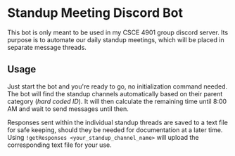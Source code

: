 # Standup Meeting Discord Bot
This bot is only meant to be used in my CSCE 4901 group discord server. 
Its purpose is to automate our daily standup meetings, which will be placed in separate message threads.

## Usage
Just start the bot and you're ready to go, no initialization command needed. The bot will find the standup channels automatically based on their parent category (_hard coded ID_). It will then calculate the remaining time until 8:00 AM and wait to send messages until then. 

Responses sent within the individual standup threads are saved to a text file for safe keeping, should they be needed for documentation at a later time. Using `!getResponses <your_standup_channel_name>` will upload the corresponding text file for your use.
